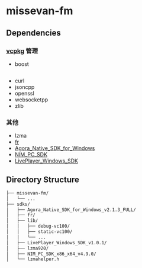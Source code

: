 # missevan-fm

## Dependencies

### [vcpkg](https://github.com/Microsoft/vcpkg) 管理

* boost
```sh
```
* curl
* jsoncpp
* openssl
* websocketpp
* zlib

### 其他

* lzma
* [fr](https://github.com/tengattack/fr)
* [Agora_Native_SDK_for_Windows](https://agora.io/)
* [NIM_PC_SDK](http://netease.im/im-sdk-demo)
* [LivePlayer_Windows_SDK](http://netease.im/im-sdk-demo)

## Directory Structure

```txt
├── missevan-fm/
│   └── ...
├── sdks/
│   ├── Agora_Native_SDK_for_Windows_v2.1.3_FULL/
│   ├── fr/
│   ├── lib/
│   │   ├── debug-vc100/
│   │   ├── static-vc100/
│   │   └── ...
│   ├── LivePlayer_Windows_SDK_v1.0.1/
│   ├── lzma920/
│   ├── NIM_PC_SDK_x86_x64_v4.9.0/
│   └── lzmahelper.h
```
